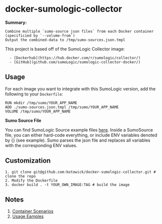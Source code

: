 # docker-sumologic-collector

**Summary:**
```
Combine multiple `sumo-source json files` from each Docker container (specificied by `--volume-from`)
Output the combined-data to /tmp/sumo-sources.json.tmpl
```

This project is based off of the SumoLogic Collector image:

```
  - [Dockerhub](https://hub.docker.com/r/sumologic/collector/)
  - [GitHub](github.com/sumoLogic/sumologic-collector-docker/)
```

## Usage

For each image you want to integrate with this SumoLogic version, add the following to your `Dockerfile`:

```
RUN mkdir /tmp/sumo/YOUR_APP_NAME
ADD ./sumo-sources.json.tmpl /tmp/sumo/YOUR_APP_NAME
VOLUME /tmp/sumo/YOUR_APP_NAME
```

**Sumo Source File**

You can find SumoLogic Source example files [here](https://github.com/kotowick/docker-sumologic-collector/tree/master/examples). Inside a SumoSource file, you can either hard-code everything, or include ENV variables denoted by {} (see example). Sumo parses the json file and replaces all variables with the corresponding ENV values.

## Customization

```
1. git clone git@github.com:kotowick/docker-sumologic-collector.git # clone the repo
2. Modify the Dockerfile
3. docker build . -t YOUR_OWN_IMAGE:TAG # build the image
```

## Notes

1. [Container Scenarios](https://github.com/kotowick/docker-sumologic-collector/wiki/Container-Scenarios)
2. [Usage Eamples](https://github.com/kotowick/docker-sumologic-collector/wiki/Examples)
